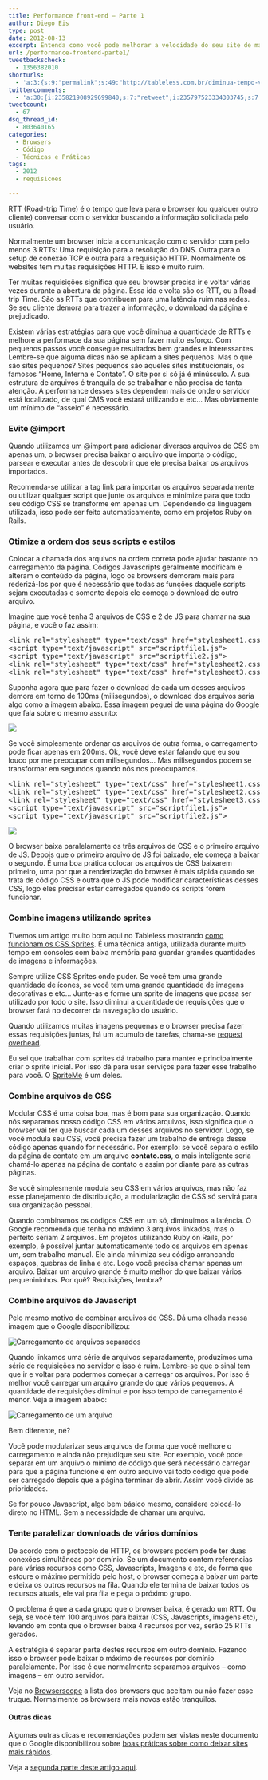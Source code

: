 ```yaml
---
title: Performance front-end – Parte 1
author: Diego Eis
type: post
date: 2012-08-13
excerpt: Entenda como você pode melhorar a velocidade do seu site de maneira rápida e simples.
url: /performance-frontend-parte1/
tweetbackscheck:
  - 1356382010
shorturls:
  - 'a:3:{s:9:"permalink";s:49:"http://tableless.com.br/diminua-tempo-viagem-rtt/";s:7:"tinyurl";s:26:"http://tinyurl.com/dxrmvmm";s:4:"isgd";s:19:"http://is.gd/BhisPB";}'
twittercomments:
  - 'a:30:{i:235821908929699840;s:7:"retweet";i:235797523334303745;s:7:"retweet";i:235795903330525184;s:7:"retweet";i:235794423018045440;s:7:"retweet";i:235792534562013184;s:7:"retweet";i:235372108543303680;s:7:"retweet";i:235350600966107136;s:7:"retweet";i:241200117452001283;s:7:"retweet";i:240939392091435008;s:7:"retweet";i:240868958260056067;s:7:"retweet";i:240867046487904256;s:7:"retweet";i:245942494582411264;s:7:"retweet";i:245938367139823616;s:7:"retweet";i:248217165562519552;s:7:"retweet";i:248113005664038912;s:7:"retweet";i:248112488061730816;s:7:"retweet";i:248112180606681091;s:7:"retweet";i:249477317229948928;s:7:"retweet";i:253286867154378752;s:7:"retweet";i:252550828852928512;s:7:"retweet";i:252483078717599744;s:7:"retweet";i:258637858582175744;s:7:"retweet";i:258622399212318720;s:7:"retweet";i:258621664965844992;s:7:"retweet";i:269850519621754880;s:7:"retweet";i:269491104355844097;s:7:"retweet";i:269272214740811776;s:7:"retweet";i:269121109104922624;s:7:"retweet";i:269116466362716161;s:7:"retweet";i:269116289484722176;s:7:"retweet";}'
tweetcount:
  - 67
dsq_thread_id:
  - 803640165
categories:
  - Browsers
  - Código
  - Técnicas e Práticas
tags:
  - 2012
  - requisicoes

---
```

RTT (Road-trip Time) é o tempo que leva para o browser (ou qualquer outro cliente) conversar com o servidor buscando a informação solicitada pelo usuário.
  
Normalmente um browser inicia a comunicação com o servidor com pelo menos 3 RTTs: Uma requisição para a resolução do DNS. Outra para o setup de conexão TCP e outra para a requisição HTTP. Normalmente os websites tem muitas requisições HTTP. E isso é muito ruim.  
  
Ter muitas requisições significa que seu browser precisa ir e voltar várias vezes durante a abertura da página. Essa ida e volta são os RTT, ou a Road-trip Time. São as RTTs que contribuem para uma latência ruim nas redes. Se seu cliente demora para trazer a informação, o download da página é prejudicado.

Existem várias estratégias para que você diminua a quantidade de RTTs e melhore a performace da sua página sem fazer muito esforço. Com pequenos passos você consegue resultados bem grandes e interessantes. Lembre-se que alguma dicas não se aplicam a sites pequenos. Mas o que são sites pequenos? Sites pequenos são aqueles sites institucionais, os famosos “Home, Interna e Contato”. O site por si só já é minúsculo. A sua estrutura de arquivos é tranquila de se trabalhar e não precisa de tanta atenção. A performance desses sites dependem mais de onde o servidor está localizado, de qual CMS você estará utilizando e etc&#8230; Mas obviamente um mínimo de “asseio” é necessário.

### Evite @import

Quando utilizamos um @import para adicionar diversos arquivos de CSS em apenas um, o browser precisa baixar o arquivo que importa o código, parsear e executar antes de descobrir que ele precisa baixar os arquivos importados.

Recomenda-se utilizar a tag link para importar os arquivos separadamente ou utilizar qualquer script que junte os arquivos e minimize para que todo seu código CSS se transforme em apenas um. Dependendo da linguagem utilizada, isso pode ser feito automaticamente, como em projetos Ruby on Rails.

### Otimize a ordem dos seus scripts e estilos

Colocar a chamada dos arquivos na ordem correta pode ajudar bastante no carregamento da página. Códigos Javascripts geralmente modificam e alteram o conteúdo da página, logo os browsers demoram mais para rederizá-los por que é necessário que todas as funções daquele scripts sejam executadas e somente depois ele começa o download de outro arquivo.

Imagine que você tenha 3 arquivos de CSS e 2 de JS para chamar na sua página, e você o faz assim:

<pre class="lang-html">&lt;link rel="stylesheet" type="text/css" href="stylesheet1.css"&gt;
&lt;script type="text/javascript" src="scriptfile1.js"&gt;
&lt;script type="text/javascript" src="scriptfile2.js"&gt;
&lt;link rel="stylesheet" type="text/css" href="stylesheet2.css"&gt;
&lt;link rel="stylesheet" type="text/css" href="stylesheet3.css"&gt;
</pre>

Suponha agora que para fazer o download de cada um desses arquivos demora em torno de 100ms (milisegundos), o download dos arquivos seria algo como a imagem abaixo. Essa imagem peguei de uma página do Google que fala sobre o mesmo assunto:

![][1]

Se você simplesmente ordenar os arquivos de outra forma, o carregamento pode ficar apenas em 200ms. Ok, você deve estar falando que eu sou louco por me preocupar com milisegundos&#8230; Mas milisegundos podem se transformar em segundos quando nós nos preocupamos.

<pre class="lang-html">&lt;link rel="stylesheet" type="text/css" href="stylesheet1.css"&gt;
&lt;link rel="stylesheet" type="text/css" href="stylesheet2.css"&gt;
&lt;link rel="stylesheet" type="text/css" href="stylesheet3.css"&gt;
&lt;script type="text/javascript" src="scriptfile1.js"&gt;
&lt;script type="text/javascript" src="scriptfile2.js"&gt;
</pre>

![][2]

O browser baixa paralelamente os três arquivos de CSS e o primeiro arquivo de JS. Depois que o primeiro arquivo de JS foi baixado, ele começa a baixar o segundo. É uma boa prática colocar os arquivos de CSS baixarem primeiro, uma por que a renderização do browser é mais rápida quando se trata de código CSS e outra que o JS pode modificar características desses CSS, logo eles precisar estar carregados quando os scripts forem funcionar.

### Combine imagens utilizando sprites

Tivemos um artigo muito bom aqui no Tableless mostrando [como funcionam os CSS Sprites][3]. É uma técnica antiga, utilizada durante muito tempo em consoles com baixa memória para guardar grandes quantidades de imagens e informações. 

Sempre utilize CSS Sprites onde puder. Se você tem uma grande quantidade de ícones, se você tem uma grande quantidade de imagens decorativas e etc&#8230; Junte-as e forme um sprite de imagens que possa ser utilizado por todo o site. Isso diminui a quantidade de requisições que o browser fará no decorrer da navegação do usuário.

Quando utilizamos muitas imagens pequenas e o browser precisa fazer essas requisições juntas, há um acumulo de tarefas, chama-se [request overhead][4].

Eu sei que trabalhar com sprites dá trabalho para manter e principalmente criar o sprite inicial. Por isso dá para usar serviços para fazer esse trabalho para você. O [SpriteMe][5] é um deles.

### Combine arquivos de CSS

Modular CSS é uma coisa boa, mas é bom para sua organização. Quando nós separamos nosso código CSS em vários arquivos, isso significa que o browser vai ter que buscar cada um desses arquivos no servidor. Logo, se você modula seu CSS, você precisa fazer um trabalho de entrega desse código apenas quando for necessário. Por exemplo: se você separa o estilo da página de contato em um arquivo **contato.css**, o mais inteligente seria chamá-lo apenas na página de contato e assim por diante para as outras páginas.
  
Se você simplesmente modula seu CSS em vários arquivos, mas não faz esse planejamento de distribuição, a modularização de CSS só servirá para sua organização pessoal.

Quando combinamos os códigos CSS em um só, diminuimos a latência. O Google recomenda que tenha no máximo 3 arquivos linkados, mas o perfeito seriam 2 arquivos. Em projetos utilizando Ruby on Rails, por exemplo, é possível juntar automaticamente todo os arquivos em apenas um, sem trabalho manual. Ele ainda minimiza seu código arrancando espaços, quebras de linha e etc. Logo você precisa chamar apenas um arquivo. Baixar um arquivo grande é muito melhor do que baixar vários pequenininhos. Por quê? Requisições, lembra?

### Combine arquivos de Javascript

Pelo mesmo motivo de combinar arquivos de CSS. Dá uma olhada nessa imagem que o Google disponibilizou:

![Carregamento de arquivos separados][6]

Quando linkamos uma série de arquivos separadamente, produzimos uma série de requisições no servidor e isso é ruim. Lembre-se que o sinal tem que ir e voltar para podermos começar a carregar os arquivos. Por isso é melhor você carregar um arquivo grande do que vários pequenos. A quantidade de requisições diminui e por isso tempo de carregamento é menor. Veja a imagem abaixo:

![Carregamento de um arquivo][7]

Bem diferente, né?

Você pode modularizar seus arquivos de forma que você melhore o carregamento e ainda não prejudique seu site. Por exemplo, você pode separar em um arquivo o mínimo de código que será necessário carregar para que a página funcione e em outro arquivo vai todo código que pode ser carregado depois que a página terminar de abrir. Assim você divide as prioridades.

Se for pouco Javascript, algo bem básico mesmo, considere colocá-lo direto no HTML. Sem a necessidade de chamar um arquivo.

### Tente paralelizar downloads de vários domínios

De acordo com o protocolo de HTTP, os browsers podem pode ter duas conexões simultâneas por domínio. Se um documento contem referencias para várias recursos como CSS, Javascripts, Imagens e etc, de forma que estoure o máximo permitido pelo host, o browser começa a baixar um parte e deixa os outros recursos na fila. Quando ele termina de baixar todos os recursos atuais, ele vai pra fila e pega o próximo grupo. 

O problema é que a cada grupo que o browser baixa, é gerado um RTT. Ou seja, se você tem 100 arquivos para baixar (CSS, Javascripts, imagens etc), levando em conta que o browser baixa 4 recursos por vez, serão 25 RTTs gerados.

A estratégia é separar parte destes recursos em outro domínio. Fazendo isso o browser pode baixar o máximo de recursos por domínio paralelamente. Por isso é que normalmente separamos arquivos &#8211; como imagens &#8211; em outro servidor. 

Veja no [Browserscope][8] a lista dos browsers que aceitam ou não fazer esse truque. Normalmente os browsers mais novos estão tranquilos.

#### Outras dicas

Algumas outras dicas e recomendações podem ser vistas neste documento que o Google disponibilizou sobre [boas práticas sobre como deixar sites mais rápidos][9].

Veja a [segunda parte deste artigo aqui][10].

 [1]: http://tableless.com.br/uploads/2012/07/waterfall1.png
 [2]: http://tableless.com.br/uploads/2012/07/waterfall2.png
 [3]: http://tableless.com.br/css-sprites/
 [4]: https://developers.google.com/speed/docs/best-practices/request?hl=sv
 [5]: http://spriteme.org
 [6]: http://tableless.com.br/uploads/2012/08/externaljs1.png
 [7]: http://tableless.com.br/uploads/2012/08/externaljs2.png
 [8]: http://www.browserscope.org/
 [9]: https://developers.google.com/speed/docs/best-practices/rtt?hl=sv#AvoidCssImport
 [10]: http://tableless.com.br/performance-frontend-parte2/